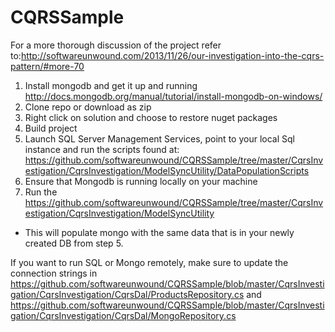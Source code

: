# CQRSSample
For a more thorough discussion of the project refer  to:http://softwareunwound.com/2013/11/26/our-investigation-into-the-cqrs-pattern/#more-70

1) Install mongodb and get it up and running http://docs.mongodb.org/manual/tutorial/install-mongodb-on-windows/
2) Clone repo or download as zip
3) Right click on solution and choose to restore nuget packages
4) Build project
5) Launch SQL Server Management Services, point to your local Sql instance and run the scripts found at:
  https://github.com/softwareunwound/CQRSSample/tree/master/CqrsInvestigation/CqrsInvestigation/ModelSyncUtility/DataPopulationScripts
6) Ensure that Mongodb is running locally on your machine
7) Run the https://github.com/softwareunwound/CQRSSample/tree/master/CqrsInvestigation/CqrsInvestigation/ModelSyncUtility
  - This will populate mongo with the same data that is in your newly created DB from step 5.

If you want to run SQL or Mongo remotely,  make sure to update the connection strings in https://github.com/softwareunwound/CQRSSample/blob/master/CqrsInvestigation/CqrsInvestigation/CqrsDal/ProductsRepository.cs
and https://github.com/softwareunwound/CQRSSample/blob/master/CqrsInvestigation/CqrsInvestigation/CqrsDal/MongoRepository.cs

